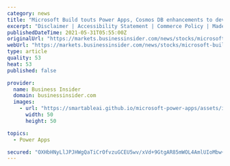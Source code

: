 ```yaml
---
category: news
title: "Microsoft Build touts Power Apps, Cosmos DB enhancements to develop code faster"
excerpt: "Disclaimer | Accessibility Statement | Commerce Policy | Made In NYC | Stock quotes by finanzen.net Microsoft emphasized speed and ease of development in announcements for Power Apps, Power BI ..."
publishedDateTime: 2021-05-31T05:55:00Z
originalUrl: "https://markets.businessinsider.com/news/stocks/microsoft-build-touts-power-apps--cosmos-db-enhancements-to-develop-code-faster-10189341"
webUrl: "https://markets.businessinsider.com/news/stocks/microsoft-build-touts-power-apps--cosmos-db-enhancements-to-develop-code-faster-10189341"
type: article
quality: 53
heat: 53
published: false

provider:
  name: Business Insider
  domain: businessinsider.com
  images:
    - url: "https://smartableai.github.io/microsoft-power-apps/assets/images/organizations/businessinsider.com-50x50.jpg"
      width: 50
      height: 50

topics:
  - Power Apps

secured: "OXHbHNyLlJPJHWgQaTiCrOfvzuGCEU5wv/xVd+9GtgAR85mWOL4AmlUIoMbw+aTZN1NEmtyuqyMl/EaHK2eE2X6HzuK5myo5PvcpanvtTsaokcqa2T30KF5MSMyAdiSEuYDr2DdP7e4soweu1GT7QaReQPfubTd18w33J2dvqiN+aEVkgk2/Dgp2wzthWhn4Bw9xIQHyPL1gsvlc9JzTGzyQbGx9cwOTRPu3n0PSeAYXpigT3RE/xy1DhTewnl85kK3Q93LXZDHHPSHUo7Dkx/P+99sgapX0g1wahzPQg9DZ8sZRaXYUgoW9Cu42qBGBB+g7lErFThXjwChZFsPuQEmGHHV8qGBst/HmWmW/ifQ=;W46h0FvdIf2WxiUNCtguxQ=="
---
```


